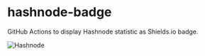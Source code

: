 # hashnode-badge
GitHub Actions to display Hashnode statistic as Shields.io badge.

![Hashnode](https://img.shields.io/endpoint?url=https://raw.githubusercontent.com/namitoyokota/hashnode-badge/main/badge.json)